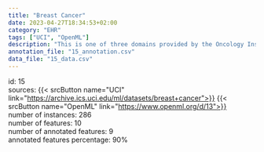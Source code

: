 ```yaml
---
title: "Breast Cancer"
date: 2023-04-27T18:34:53+02:00
category: "EHR"
tags: ["UCI", "OpenML"]
description: "This is one of three domains provided by the Oncology Institute that has repeatedly appeared in the machine learning literature. This data set includes 201 instances of one class and 85 instances of another class. The instances are described by 9 attributes, some of which are linear and some are nominal."
annotation_file: "15_annotation.csv"
data_file: "15_data.csv"
---
```

id: 15 \
sources: {{< srcButton name="UCI" link="https://archive.ics.uci.edu/ml/datasets/breast+cancer">}} {{< srcButton name="OpenML" link="https://www.openml.org/d/13">}}  \
number of instances: 286 \
number of features: 10 \
number of annotated features: 9 \
annotated features percentage: 90% 
